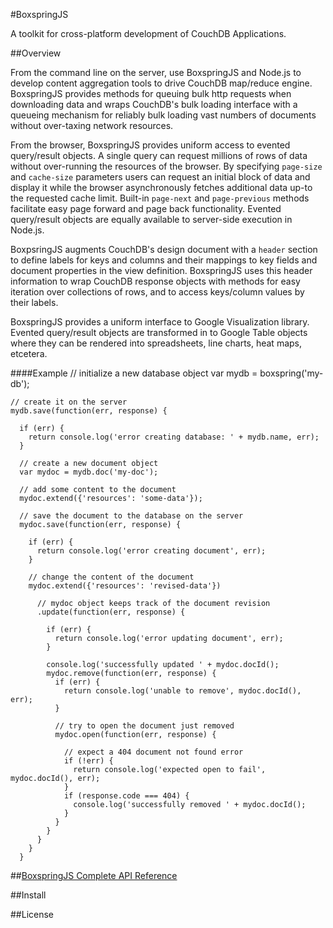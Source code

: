 #BoxspringJS

A toolkit for cross-platform development of CouchDB Applications.

##Overview

From the command line on the server, use BoxspringJS and Node.js to develop content aggregation tools to drive CouchDB map/reduce engine. BoxspringJS provides methods for queuing bulk http requests when downloading data and wraps CouchDB's bulk loading interface with a queueing mechanism for reliably bulk loading vast numbers of documents without over-taxing network resources.

From the browser, BoxspringJS provides uniform access to evented query/result objects. A single query can request millions of rows of data without over-running the resources of the browser. By specifying <code>page-size</code> and <code>cache-size</code> parameters users can request an initial block of data and display it while the browser asynchronously fetches additional data up-to the requested cache limit. Built-in <code>page-next</code> and <code>page-previous</code> methods facilitate easy page forward and page back functionality. Evented query/result objects are
equally available to server-side execution in Node.js.

BoxpsringJS augments CouchDB's design document with a <code>header</code> section to define labels for keys and columns and their mappings to key fields and document properties in the view definition. BoxspringJS uses this header information to wrap CouchDB response objects with methods for easy iteration over collections of rows, and to access keys/column values by their labels.

BoxspringJS provides a uniform interface to Google Visualization library. Evented query/result objects are transformed in to Google Table objects where they can be rendered into spreadsheets, line charts, heat maps, etcetera.  

####Example
    // initialize a new database object
    var mydb = boxspring('my-db');
    
    // create it on the server
    mydb.save(function(err, response) {
    
      if (err) {
        return console.log('error creating database: ' + mydb.name, err);
      }
      
      // create a new document object
      var mydoc = mydb.doc('my-doc');
      
      // add some content to the document
      mydoc.extend({'resources': 'some-data'});
      
      // save the document to the database on the server
      mydoc.save(function(err, response) {
      
        if (err) {
          return console.log('error creating document', err);
        }
        
        // change the content of the document
        mydoc.extend({'resources': 'revised-data'})
        
          // mydoc object keeps track of the document revision
          .update(function(err, response) {
            
            if (err) {
              return console.log('error updating document', err);
            }
            
            console.log('successfully updated ' + mydoc.docId();
            mydoc.remove(function(err, response) {
              if (err) {
                return console.log('unable to remove', mydoc.docId(), err);
              }
                
              // try to open the document just removed
              mydoc.open(function(err, response) {
              
                // expect a 404 document not found error
                if (!err) {
                  return console.log('expected open to fail', mydoc.docId(), err);
                }
                if (response.code === 404) {
                  console.log('successfully removed ' + mydoc.docId();
                }
              } 
            }
          }
        }
      }
      
##[BoxspringJS Complete API Reference]()

##Install

##License


        
     


    
